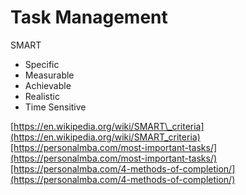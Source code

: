 # Task Management

SMART

* Specific
* Measurable
* Achievable
* Realistic
* Time Sensitive

[https://en.wikipedia.org/wiki/SMART\_criteria](https://en.wikipedia.org/wiki/SMART_criteria)[https://personalmba.com/most-important-tasks/](https://personalmba.com/most-important-tasks/)[https://personalmba.com/4-methods-of-completion/](https://personalmba.com/4-methods-of-completion/)

